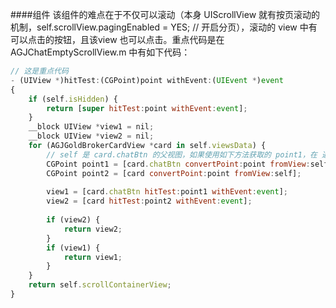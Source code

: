 
####组件
该组件的难点在于不仅可以滚动（本身 UIScrollView 就有按页滚动的机制，self.scrollView.pagingEnabled = YES; // 开启分页），滚动的 view 中有可以点击的按钮，且该view 也可以点击。重点代码是在 AGJChatEmptyScrollView.m 中有如下代码：
```javascript
// 这是重点代码
- (UIView *)hitTest:(CGPoint)point withEvent:(UIEvent *)event
{
    if (self.isHidden) {
        return [super hitTest:point withEvent:event];
    }
    __block UIView *view1 = nil;
    __block UIView *view2 = nil;
    for (AGJGoldBrokerCardView *card in self.viewsData) {
        // self 是 card.chatBtn 的父视图，如果使用如下方法获取的 point1，在 通过 hitTest 方法获取的 view1 ，如果 view1 不为空，则直接返回 view1 （不可理解的点是：对于按钮所在范围来说，本应该需要区分是点击还是拖动的，如下处理，当是拖动时，返回view1 而不是 self.scrollContainerView，这样如何会当作拖动处理。）
        CGPoint point1 = [card.chatBtn convertPoint:point fromView:self];
        CGPoint point2 = [card convertPoint:point fromView:self];
        
        view1 = [card.chatBtn hitTest:point1 withEvent:event];
        view2 = [card hitTest:point2 withEvent:event];
        
        if (view2) {
            return view2;
        }
        if (view1) {
            return view1;
        }
    }
    return self.scrollContainerView;
}
```